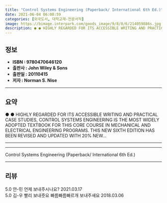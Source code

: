 ```yaml
---
title: "Control Systems Engineering (Paperback/ International 6th Ed.)"
date: 2021-06-04 06:08:59
categories: [외국도서, 대학교재-전문서적]
image: https://bimage.interpark.com/goods_image/9/8/8/6/214059886s.jpg
description: ● ● HIGHLY REGARDED FOR ITS ACCESSIBLE WRITING AND PRACTICAL CASE STUDIES, CONTROL SYSTEMS ENGINEERING IS THE MOST WIDELY ADOPTED TEXTBOOK FOR THIS CORE COURS
---
```


## **정보**

- **ISBN : 9780470646120**
- **출판사 : John Wiley & Sons**
- **출판일 : 20110415**
- **저자 : Norman S. Nise**

------



## **요약**

●  ●  HIGHLY REGARDED FOR ITS ACCESSIBLE WRITING AND PRACTICAL CASE STUDIES, CONTROL SYSTEMS ENGINEERING IS THE MOST WIDELY ADOPTED TEXTBOOK FOR THIS CORE COURSE IN MECHANICAL AND ELECTRICAL ENGINEERING PROGRAMS. THIS NEW SIXTH EDITION HAS BEEN REVISED AND UPDATED WITH 20% NEW... 

------



------


Control Systems Engineering (Paperback/ International 6th Ed.) 

------


## **리뷰** 

5.0 안-민 언제 보내주시나요? 2021.03.17 <br/>5.0 김-우 빨리 보내줏요 빠름빠름빠르개 보내주새요 2018.03.06 <br/>